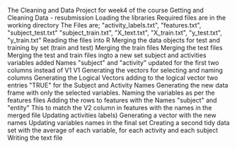 The Cleaning and Data Project for week4 of the course Getting and Cleaning Data - resubmission
Loading the libraries
Required files are in the working directory
The Files are;
 "activity_labels.txt", "features.txt", "subject_test.txt"
 "subject_train.txt", "X_text.txt", "X_train.txt", "y_test.txt", "y_train.txt"
Reading the files into R
Merging the data objects for test and training by set (train and test)
 Merging the train files
 Merging the test files
 Merging the test and train files ingto a new set
  subject and activities variables added
  Names "subject" and "activity" updated for the first two columns instead of V1 V1
  Generating the vectors for selecting and naming columns
    Generating the Logical Vectors
    adding to the logical vector two entries "TRUE" for the Subject and Activity Names
  Generating the new data frame with only the selected variables.
    Naming the variables as per the features files
    Adding the rows to features with the Names "subject" and "entity" 
    This to match the V2 column in features with the names in the merged file
 Updating activities labels)
 Generating a vector with the new names
 Updating variables names in the final set
 Creating a second tidy data set with the average of each variable, for each activity and each subject
Writing the text file
